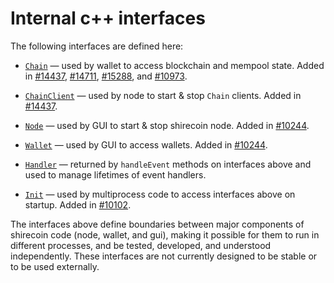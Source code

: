 # Internal c++ interfaces

The following interfaces are defined here:

* [`Chain`](chain.h) — used by wallet to access blockchain and mempool state. Added in [#14437](https://github.com/shirecoin/shirecoin/pull/14437), [#14711](https://github.com/shirecoin/shirecoin/pull/14711), [#15288](https://github.com/shirecoin/shirecoin/pull/15288), and [#10973](https://github.com/shirecoin/shirecoin/pull/10973).

* [`ChainClient`](chain.h) — used by node to start & stop `Chain` clients. Added in [#14437](https://github.com/shirecoin/shirecoin/pull/14437).

* [`Node`](node.h) — used by GUI to start & stop shirecoin node. Added in [#10244](https://github.com/shirecoin/shirecoin/pull/10244).

* [`Wallet`](wallet.h) — used by GUI to access wallets. Added in [#10244](https://github.com/shirecoin/shirecoin/pull/10244).

* [`Handler`](handler.h) — returned by `handleEvent` methods on interfaces above and used to manage lifetimes of event handlers.

* [`Init`](init.h) — used by multiprocess code to access interfaces above on startup. Added in [#10102](https://github.com/shirecoin/shirecoin/pull/10102).

The interfaces above define boundaries between major components of shirecoin code (node, wallet, and gui), making it possible for them to run in different processes, and be tested, developed, and understood independently. These interfaces are not currently designed to be stable or to be used externally.
